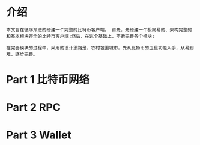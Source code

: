 
# 介绍

    本文旨在循序渐进的搭建一个完整的比特币客户端。 首先，先搭建一个极简易的、架构完整的和基本模块齐全的比特币客户端;然后，在这个基础上，不断完善各个模块;

    在完善模块的过程中，采用的设计思路是，农村包围城市，先从比特币的卫星功能入手，从易到难，逐步完善。


# Part 1 比特币网络

# Part 2 RPC

# Part 3 Wallet